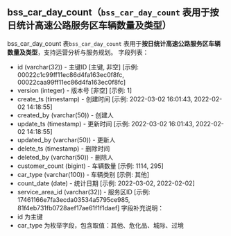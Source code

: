 ## bss_car_day_count（`bss_car_day_count` 表用于**按日统计高速公路服务区车辆数量及类型**）
bss_car_day_count 表`bss_car_day_count` 表用于**按日统计高速公路服务区车辆数量及类型**，支持运营分析与服务规划。
字段列表：
- id (varchar(32)) - 主键ID [主键, 非空] [示例: 00022c1c99ff11ec86d4fa163ec0f8fc, 00022caa99ff11ec86d4fa163ec0f8fc]
- version (integer) - 版本号 [非空] [示例: 1]
- create_ts (timestamp) - 创建时间 [示例: 2022-03-02 16:01:43, 2022-02-02 14:18:55]
- created_by (varchar(50)) - 创建人
- update_ts (timestamp) - 更新时间 [示例: 2022-03-02 16:01:43, 2022-02-02 14:18:55]
- updated_by (varchar(50)) - 更新人
- delete_ts (timestamp) - 删除时间
- deleted_by (varchar(50)) - 删除人
- customer_count (bigint) - 车辆数量 [示例: 1114, 295]
- car_type (varchar(100)) - 车辆类别 [示例: 其他]
- count_date (date) - 统计日期 [示例: 2022-03-02, 2022-02-02]
- service_area_id (varchar(32)) - 服务区ID [示例: 17461166e7fa3ecda03534a5795ce985, 81f4eb731fb0728aef17ae61f1f1daef]
字段补充说明：
- id 为主键
- car_type 为枚举字段，包含取值：其他、危化品、城际、过境